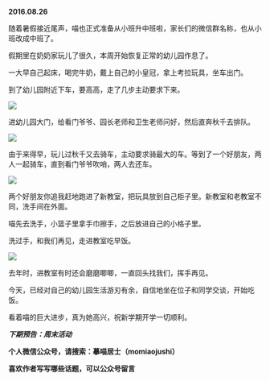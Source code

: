 
          
            
**2016.08.26**

随着暑假接近尾声，喵也正式准备从小班升中班啦，家长们的微信群名称，也从小班改成中班了。

假期里在奶奶家玩儿了很久，本周开始恢复正常的幼儿园作息了。

一大早自己起床，喝完牛奶，戴上自己的小皇冠，拿上考拉玩具，坐车出门。

到了幼儿园附近下车，要高高，走了几步主动要求下来。




![](//upload-images.jianshu.io/upload_images/51001-1fb1075dd97fb708.jpg)




进幼儿园大门，给看门爷爷、园长老师和卫生老师问好，然后直奔秋千去排队。




![](//upload-images.jianshu.io/upload_images/51001-4fd00ffdc4be9c2a.jpg)




由于来得早，玩儿过秋千又去骑车，主动要求骑最大的车。等到了一个好朋友，两人一起骑车，直到看门爷爷吹哨，两人去还车。




![](//upload-images.jianshu.io/upload_images/51001-bca9576aac558c55.jpg)




两个好朋友你追我赶地跑进了新教室，把玩具放到自己柜子里。新教室和老教室不同，洗手间在外面。

喵先去洗手，小篮子里拿手巾擦手，之后放进自己的小格子里。

洗过手，和我们再见，走进教室吃早饭。




![](//upload-images.jianshu.io/upload_images/51001-1a7577e582167fa6.jpg)




去年时，进教室有时还会磨磨唧唧，一直回头找我们，挥手再见。

今天，已经对自己的幼儿园生活游刃有余，自信地坐在位子和同学交谈，开始吃饭。

看着喵的巨大进步，真为她高兴，祝新学期开学一切顺利。


***下期预告：周末活动***


**个人微信公众号，请搜索：摹喵居士（momiaojushi）**

**喜欢作者写写哪些话题，可以公众号留言**

          
        